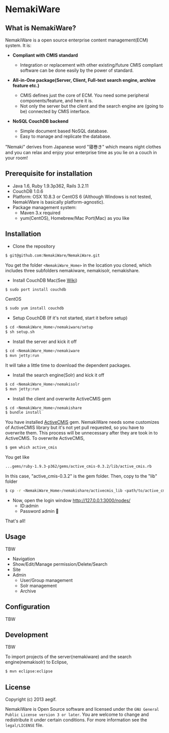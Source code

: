 NemakiWare
======================

What is NemakiWare?
------

NemakiWare is a open source enterprise content management(ECM) system. It is:
* **Compliant with CMIS standard**
    * Integration or replacement with other existing/future CMIS compliant software can be done easily by the power of standard.


* **All-in-One package(Server, Client, Full-text search engine, archive feature etc.)**
    * CMIS defines just the core of ECM. You need some peripheral components/feature, and here it is.
    * Not only the server but the client and the search engine are (going to be) connected by CMIS interface.


* **NoSQL CouchDB backend**
    * Simple document based NoSQL database.
    * Easy to manage and replicate the database.


"Nemaki" derives from Japanese word "寝巻き" which means night clothes and you can relax and enjoy your enterprise time as you lie on a couch in your room!


Prerequisite for installation
------
* Java 1.6, Ruby 1.9.3p362, Rails 3.2.11
* CouchDB 1.0.6
* Platform: OSX 10.8.3 or CentOS 6 (Although Windows is not tested, NemakiWare is basically platform-agnostic).
* Package management system:
    * Maven 3.x required
    * yum(CentOS), Homebrew/Mac Port(Mac) as you like

Installation
------
* Clone the repository
```sh
$ git@github.com:NemakiWare/NemakiWare.git
```
You get the folder `<NemakiWare_Home>` in the location you cloned, which includes three subfolders nemakiware, nemakisolr, nemakishare.

* Install CouchDB
Mac(See [Wiki](http://wiki.apache.org/couchdb/Installing_on_OSX))
```sh
$ sudo port install couchdb
```
CentOS
```sh
$ sudo yum install couchdb
```

* Setup CouchDB (If it's not started, start it before setup)
```sh
$ cd <NemakiWare_Home>/nemakiware/setup
$ sh setup.sh
```

* Install the server and kick it off
```sh
$ cd <NemakiWare_Home>/nemakiware
$ mvn jetty:run
```
It will take a little time to download the dependent packages.

* Install the search engine(Solr) and kick it off
```sh
$ cd <NemakiWare_Home>/nemakisolr
$ mvn jetty:run
```

* Install the client and overwrite ActiveCMIS gem
```sh
$ cd <NemakiWare_Home>/nemakishare
$ bundle install
```
You have installed [ActiveCMIS](https://github.com/xaop/activecmis) gem.
NemakiWare needs some customizes of ActiveCMIS library but it's not yet pull requested,
so you have to overwrite them. This process will be unnecessary after they are took in to ActiveCMIS.
To overwrite ActiveCMIS,
```sh
$ gem which active_cmis
```
You get like
```sh
...gems/ruby-1.9.3-p362/gems/active_cmis-0.3.2/lib/active_cmis.rb
```
In this case, "active_cmis-0.3.2" is the gem folder.
Then, copy to the "lib" folder
```sh
$ cp -r <NemakiWare_Home>/nemakishare/activecmis_lib <path/to/active_cmis gem/>
```

* Now, open the login  window
    http://127.0.0.1:3000/nodes/
    * ID:admin
    * Password admin


That's all!


Usage
----------
TBW

* Navigation
* Show/Edit/Manage permission/Delete/Search
* Site
* Admin
    * User/Group management
    * Solr management
    * Archive


Configuration
----------
TBW

Development
----------
TBW

To import projects of the server(nemakiware) and the search engine(nemakisolr) to Eclipse,
```sh
$ mvn eclipse:eclipse
```


License
----------
Copyright (c) 2013 aegif.

NemakiWare is Open Source software and licensed under the `GNU General Public License version 3 or later`. You are welcome to change and redistribute it under certain conditions. For more information see the `legal/LICENSE` file.